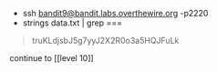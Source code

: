 - ssh bandit9@bandit.labs.overthewire.org -p2220
- strings data.txt | grep ===
> truKLdjsbJ5g7yyJ2X2R0o3a5HQJFuLk

continue to [[level 10]]
